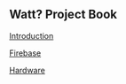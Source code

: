 ## Watt? Project Book

[Introduction](Introduction/Introduction.md)

[Firebase](Firebase/WattDatabase/WattDatabase.md)

[Hardware](Hardware/Introduction/Introduction.md)